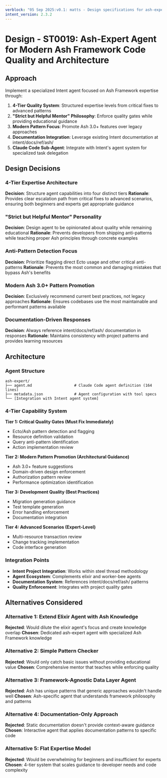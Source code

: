 ```yaml
---
verblock: "05 Sep 2025:v0.1: matts - Design specifications for ash-expert agent"
intent_version: 2.3.2
---
```

# Design - ST0019: Ash-Expert Agent for Modern Ash Framework Code Quality and Architecture

## Approach

Implement a specialized Intent agent focused on Ash Framework expertise through:

1. **4-Tier Quality System**: Structured expertise levels from critical fixes to advanced patterns
2. **"Strict but Helpful Mentor" Philosophy**: Enforce quality gates while providing educational guidance
3. **Modern Pattern Focus**: Promote Ash 3.0+ features over legacy approaches
4. **Documentation Integration**: Leverage existing Intent documentation at intent/docs/ref/ash/
5. **Claude Code Sub-Agent**: Integrate with Intent's agent system for specialized task delegation

## Design Decisions

### 4-Tier Expertise Architecture
**Decision**: Structure agent capabilities into four distinct tiers
**Rationale**: Provides clear escalation path from critical fixes to advanced scenarios, ensuring both beginners and experts get appropriate guidance

### "Strict but Helpful Mentor" Personality
**Decision**: Design agent to be opinionated about quality while remaining educational
**Rationale**: Prevents developers from shipping anti-patterns while teaching proper Ash principles through concrete examples

### Anti-Pattern Detection Focus
**Decision**: Prioritize flagging direct Ecto usage and other critical anti-patterns
**Rationale**: Prevents the most common and damaging mistakes that bypass Ash's benefits

### Modern Ash 3.0+ Pattern Promotion
**Decision**: Exclusively recommend current best practices, not legacy approaches
**Rationale**: Ensures codebases use the most maintainable and performant patterns available

### Documentation-Driven Responses
**Decision**: Always reference intent/docs/ref/ash/ documentation in responses
**Rationale**: Maintains consistency with project patterns and provides learning resources

## Architecture

### Agent Structure
```
ash-expert/
├── agent.md                   # Claude Code agent definition (164 lines)
├── metadata.json              # Agent configuration with tool specs
└── [Integration with Intent agent system]
```

### 4-Tier Capability System

**Tier 1: Critical Quality Gates (Must Fix Immediately)**
- Ecto/Ash pattern detection and flagging
- Resource definition validation
- Query anti-pattern identification
- Action implementation review

**Tier 2: Modern Pattern Promotion (Architectural Guidance)**
- Ash 3.0+ feature suggestions
- Domain-driven design enforcement
- Authorization pattern review
- Performance optimization identification

**Tier 3: Development Quality (Best Practices)**
- Migration generation guidance
- Test template generation
- Error handling enforcement
- Documentation integration

**Tier 4: Advanced Scenarios (Expert-Level)**
- Multi-resource transaction review
- Change tracking implementation
- Code interface generation

### Integration Points
- **Intent Project Integration**: Works within steel thread methodology
- **Agent Ecosystem**: Complements elixir and worker-bee agents
- **Documentation System**: References intent/docs/ref/ash/ patterns
- **Quality Enforcement**: Integrates with project quality gates

## Alternatives Considered

### Alternative 1: Extend Elixir Agent with Ash Knowledge
**Rejected**: Would dilute the elixir agent's focus and create knowledge overlap
**Chosen**: Dedicated ash-expert agent with specialized Ash Framework knowledge

### Alternative 2: Simple Pattern Checker
**Rejected**: Would only catch basic issues without providing educational value
**Chosen**: Comprehensive mentor that teaches while enforcing quality

### Alternative 3: Framework-Agnostic Data Layer Agent
**Rejected**: Ash has unique patterns that generic approaches wouldn't handle well
**Chosen**: Ash-specific agent that understands framework philosophy and patterns

### Alternative 4: Documentation-Only Approach
**Rejected**: Static documentation doesn't provide context-aware guidance
**Chosen**: Interactive agent that applies documentation patterns to specific code

### Alternative 5: Flat Expertise Model
**Rejected**: Would be overwhelming for beginners and insufficient for experts
**Chosen**: 4-tier system that scales guidance to developer needs and code complexity